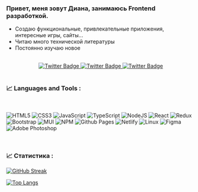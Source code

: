 ### Привет, меня зовут Диана, занимаюсь Frontend разработкой.

* Создаю функциональные, привлекательные приложения, интересные игры, сайты...
* Читаю много технической литературы
* Постоянно изучаю новое<br><br>
  
<div id="badges" align="center">
     <a href="https://wa.me/79206679001">
    <img src="https://img.shields.io/badge/WhatsApp-green?style=for-the-badge&logo=WhatsApp&logoColor=white" alt="Twitter Badge"/>
  </a>
    <a href="https://t.me/DianaVeselkina">
    <img src="https://img.shields.io/badge/Telegram-blue?style=for-the-badge&logo=telegram&logoColor=white" alt="Twitter Badge"/>
  </a>
     <a href="https://www.codewars.com/users/dianaveselkina">
    <img src="https://img.shields.io/badge/codewars-red?style=for-the-badge&logo=codewars&logoColor=white" alt="Twitter Badge"/>
  </a>
</div>
<br>

### :chart_with_upwards_trend: Languages and Tools :
<br>

![HTML5](https://img.shields.io/badge/html5-%23E34F26.svg?style=for-the-badge&logo=html5&logoColor=white)
![CSS3](https://img.shields.io/badge/css3-%231572B6.svg?style=for-the-badge&logo=css3&logoColor=white)
![JavaScript](https://img.shields.io/badge/JavaScript-F7DF1E?style=for-the-badge&logo=javascript&logoColor=black)
![TypeScript](https://img.shields.io/badge/TypeSctipt-316192?style=for-the-badge&logo=typescript&logoColor=white)
![NodeJS](https://img.shields.io/badge/node.js-6DA55F?style=for-the-badge&logo=node.js&logoColor=white)
![React](https://img.shields.io/badge/react-%2320232a.svg?style=for-the-badge&logo=react&logoColor=%2361DAFB)
![Redux](https://img.shields.io/badge/redux-%23593d88.svg?style=for-the-badge&logo=redux&logoColor=white)
![Bootstrap](https://img.shields.io/badge/bootstrap-%238511FA.svg?style=for-the-badge&logo=bootstrap&logoColor=white)
![MUI](https://img.shields.io/badge/MUI-%230081CB.svg?style=for-the-badge&logo=mui&logoColor=white)
![NPM](https://img.shields.io/badge/NPM-%23CB3837.svg?style=for-the-badge&logo=npm&logoColor=white)
![Github Pages](https://img.shields.io/badge/github%20pages-121013?style=for-the-badge&logo=github&logoColor=white)
![Netlify](https://img.shields.io/badge/netlify-%23000000.svg?style=for-the-badge&logo=netlify&logoColor=#00C7B7)
![Linux](https://img.shields.io/badge/Linux-FCC624?style=for-the-badge&logo=linux&logoColor=black)
![Figma](https://img.shields.io/badge/figma-%23F24E1E.svg?style=for-the-badge&logo=figma&logoColor=white)
![Adobe Photoshop](https://img.shields.io/badge/adobe%20photoshop-%2331A8FF.svg?style=for-the-badge&logo=adobe%20photoshop&logoColor=white)

<br>

### 📈 Статистика :


[![GitHub Streak](http://github-readme-streak-stats.herokuapp.com?user=dianaveselkina&hide_border=)](https://git.io/streak-stats)

[![Top Langs](https://github-readme-stats.vercel.app/api/top-langs/?username=dianaveselkina&layout=compact&theme=vision-friendly-light)](https://github.com/anuraghazra/github-readme-stats)
